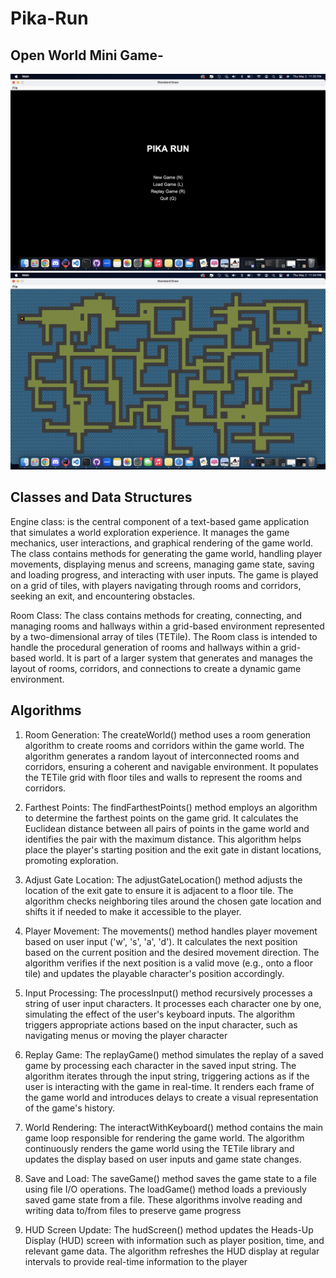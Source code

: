 # Pika-Run

## Open World Mini Game-

![Example Image](pikarun_load.png)
![Example Image](pikarun_game.png)

## Classes and Data Structures
Engine class: is the central component of a text-based game application that simulates a world exploration experience.
It manages the game mechanics, user interactions, and graphical rendering of the game world. The class contains methods
for generating the game world, handling player movements, displaying menus and screens, managing game state, saving and
loading progress, and interacting with user inputs. The game is played on a grid of tiles, with players navigating 
through rooms and corridors, seeking an exit, and encountering obstacles.

Room Class: The class contains methods for creating, connecting, and managing rooms and hallways within a grid-based
environment represented by a two-dimensional array of tiles (TETile).
The Room class is intended to handle the procedural generation of rooms and hallways within a grid-based world.
It is part of a larger system that generates and manages the layout of rooms, corridors,
and connections to create a dynamic game environment.

## Algorithms

1. Room Generation:
The createWorld() method uses a room generation algorithm to create rooms and corridors within the game world.
The algorithm generates a random layout of interconnected rooms and corridors, ensuring a coherent 
and navigable environment.
It populates the TETile grid with floor tiles and walls to represent the rooms and corridors.

2. Farthest Points:
The findFarthestPoints() method employs an algorithm to determine the farthest points on the game grid.
It calculates the Euclidean distance between all pairs of points in the game world and identifies
the pair with the maximum distance.
This algorithm helps place the player's starting position and the exit gate in distant locations, promoting exploration.

3. Adjust Gate Location:
The adjustGateLocation() method adjusts the location of the exit gate to ensure it is adjacent to a floor tile.
The algorithm checks neighboring tiles around the chosen gate location and shifts
it if needed to make it accessible to the player.

4. Player Movement:
The movements() method handles player movement based on user input ('w', 's', 'a', 'd').
It calculates the next position based on the current position and the desired movement direction.
The algorithm verifies if the next position is a valid move (e.g., onto a floor tile) and updates 
the playable character's position accordingly.

5. Input Processing:
The processInput() method recursively processes a string of user input characters.
It processes each character one by one, simulating the effect of the user's keyboard inputs.
The algorithm triggers appropriate actions based on the input character, such as navigating 
menus or moving the player character

6. Replay Game:
The replayGame() method simulates the replay of a saved game by processing each character in the saved input string.
The algorithm iterates through the input string, triggering actions as if the user is interacting with the game 
in real-time.
It renders each frame of the game world and introduces delays to create a visual representation of the game's history.

7. World Rendering:
The interactWithKeyboard() method contains the main game loop responsible for rendering the game world.
The algorithm continuously renders the game world using the TETile library and updates the display based on
user inputs and game state changes.

8. Save and Load:
The saveGame() method saves the game state to a file using file I/O operations.
The loadGame() method loads a previously saved game state from a file.
These algorithms involve reading and writing data to/from files to preserve game progress

9. HUD Screen Update:
The hudScreen() method updates the Heads-Up Display (HUD) screen with information such as player position,
time, and relevant game data.
The algorithm refreshes the HUD display at regular intervals to provide real-time information to the player
